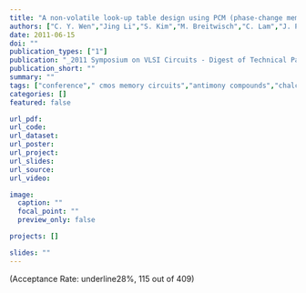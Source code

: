 ```yaml
---
title: "A non-volatile look-up table design using PCM (phase-change memory) cells"
authors: ["C. Y. Wen","Jing Li","S. Kim","M. Breitwisch","C. Lam","J. Paramesh","L. T. Pileggi"]
date: 2011-06-15
doi: ""
publication_types: ["1"]
publication: "_2011 Symposium on VLSI Circuits - Digest of Technical Papers_"
publication_short: ""
summary: ""
tags: ["conference"," cmos memory circuits","antimony compounds","chalcogenide glasses","germanium compounds","logic circuits","phase change memories","programmable circuits","random-access storage","tellurium compounds","cmos technology","ge2sb2te5","pcm mushroom cell","digital look-up table circuit","nonvolatile logic functions","nonvolatile look-up table design","phase-change memory","programmable logic functions","resistance transformation ratio","size 90 nm","voltage 1 v","cmos integrated circuits","logic gates","phase change materials","phase change random access memory","resistance","table lookup"]
categories: []
featured: false

url_pdf:
url_code:
url_dataset:
url_poster:
url_project:
url_slides:
url_source:
url_video:

image:
  caption: ""
  focal_point: ""
  preview_only: false

projects: []

slides: ""
---
```


(Acceptance Rate: underline28%, 115 out of 409)
